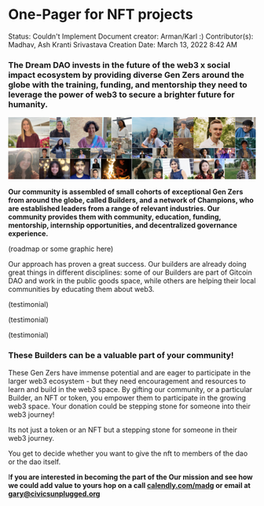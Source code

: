 # One-Pager for NFT projects

Status: Couldn't Implement
Document creator: Arman/Karl :)
Contributor(s): Madhav, Ash Kranti Srivastava
Creation Date: March 13, 2022 8:42 AM

### **The** **Dream DAO invests in the future of the web3 x social impact ecosystem by providing diverse Gen Zers around the globe with the training, funding, and mentorship they need to leverage the power of web3 to secure a brighter future for humanity.**

![dream dao builders.png](One-Pager%20for%20NFT%20projects%2057129153a9e0440396e21d13cf439ef0/dream_dao_builders.png)

**Our community is assembled of small cohorts of exceptional Gen Zers from around the globe, called Builders, and a network of Champions, who are established leaders from a range of relevant industries. Our community provides them with community, education, funding, mentorship, internship opportunities, and decentralized governance experience.**

(roadmap or some graphic here)

Our approach has proven a great success. Our builders are already doing great things in different disciplines: some of our Builders are part of Gitcoin DAO and work in the public goods space, while others are helping their local communities by educating them about web3. 

(testimonial)

(testimonial)

(testimonial)

### **These Builders can be a valuable part of your community!**

These Gen Zers have immense potential and are eager to participate in the larger web3 ecosystem - but they need encouragement and resources to learn and build in the web3 space. By gifting our community, or a particular Builder, an NFT or token, you empower them to participate in the growing web3 space. Your donation could be stepping stone for someone into their web3 journey!

Its not just a token or an NFT but a stepping stone for someone in their web3 journey. 

You get to decide whether you want to give the nft to members of the dao or the dao itself.

 I**f you are interested in becoming the part of the Our mission and see how we could add value to yours hop on a call [calendly.com/madg](http://calendly.com/madg) or email at gary@civicsunplugged.org**